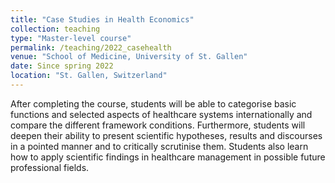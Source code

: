 ```yaml
---
title: "Case Studies in Health Economics"
collection: teaching
type: "Master-level course"
permalink: /teaching/2022_casehealth
venue: "School of Medicine, University of St. Gallen"
date: Since spring 2022
location: "St. Gallen, Switzerland"
---
```


After completing the course, students will be able to categorise basic functions and selected aspects of healthcare systems internationally and compare the different framework conditions. Furthermore, students will deepen their ability to present scientific hypotheses, results and discourses in a pointed manner and to critically scrutinise them. Students also learn how to apply scientific findings in healthcare management in possible future professional fields.
